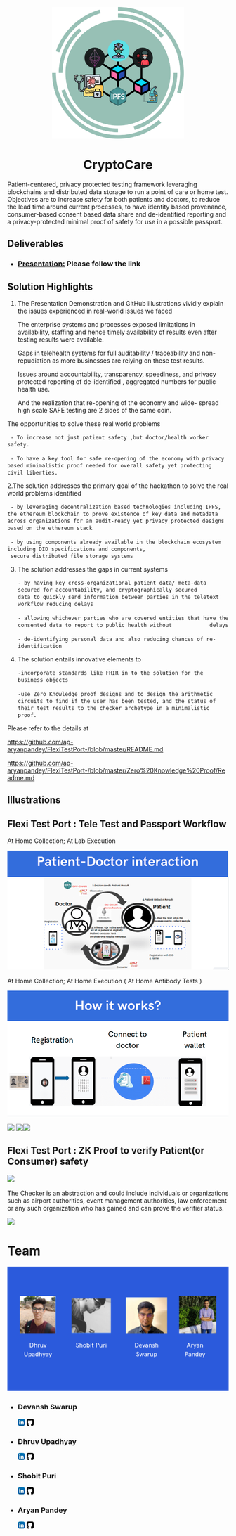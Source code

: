 <p align="center">
  <img width="300"  src="images/FlexiTestPort logo.png">
  <h1 align= "center">CryptoCare</h1>
</p>
Patient-centered, privacy protected testing framework leveraging blockchains and distributed data storage to run a point of care or home test. Objectives are to increase safety for both patients and doctors, to reduce the lead time around current processes, to have identity based provenance, consumer-based consent based data share and de-identified reporting and a privacy-protected minimal proof of safety for use in a possible passport.

## Deliverables

* ### [Presentation:](https://www.canva.com/design/DAD--ZVvMDg/6tr7aKTSek-Ovs1qBurYqA/view?utm_content=DAD--ZVvMDg&utm_campaign=designshare&utm_medium=link&utm_source=publishsharelink) Please follow the link


## Solution Highlights  


1. The Presentation Demonstration and GitHub illustrations vividly explain the issues experienced in real-world issues we faced

     The enterprise systems and processes exposed limitations in availability, staffing and hence timely availability of
     results even after testing results were available.

     Gaps in telehealth systems for full auditability / traceability and non-repudiation as more businesses are relying on
     these test results.
  
     Issues around accountability, transparency, speediness, and privacy protected reporting of de-identified , aggregated
     numbers for public health use.
  
     And the realization that re-opening of the economy and wide- spread high scale SAFE testing are 2 sides of the same coin.

 The opportunities to solve these real world problems
    
     - To increase not just patient safety ,but doctor/health worker safety.

     - To have a key tool for safe re-opening of the economy with privacy based minimalistic proof needed for overall safety yet protecting civil liberties.

2.The solution addresses the primary goal of the hackathon to solve the real world problems identified 

     - by leveraging decentralization based technologies including IPFS, the ethereum blockchain to prove existence of key data and metadata across organizations for an audit-ready yet privacy protected designs based on the ethereum stack 

     - by using components already available in the blockchain ecosystem including DID specifications and components, 
     secure distributed file storage systems

3. The solution addresses the gaps in current systems

       - by having key cross-organizational patient data/ meta-data secured for accountability, and cryptographically secured          data to quickly send information between parties in the teletext workflow reducing delays

       - allowing whichever parties who are covered entities that have the consented data to report to public health without            delays
    
       - de-identifying personal data and also reducing chances of re-identification 

4. The solution entails innovative elements to 

       -incorporate standards like FHIR in to the solution for the business objects

       -use Zero Knowledge proof designs and to design the arithmetic circuits to find if the user has been tested, and the status of their test results to the checker archetype in a minimalistic proof.

Please refer to the details at 

https://github.com/ap-aryanpandey/FlexiTestPort-/blob/master/README.md

https://github.com/ap-aryanpandey/FlexiTestPort-/blob/master/Zero%20Knowledge%20Proof/Readme.md

## Illustrations


## Flexi Test Port : Tele Test and Passport Workflow

At Home Collection; At Lab Execution

<img src="images/Patient-Doctor.png">

At Home Collection; At Home Execution ( At Home Antibody Tests )

<img src="images/how_it_works.png">

<img src="Zero-Knowledge Proofs/images/ipfs.png"> <img src="Zero-Knowledge Proofs/images/json.png"><img src="Zero-Knowledge Proofs/images/fire.png" width="100">



## Flexi Test Port :  ZK Proof to verify Patient(or Consumer) safety
 
 <img src="Zero-Knowledge Proofs/images/covid.png">

The Checker is an abstraction and could include individuals or organizations such as  airport authorities, event management authorities, law enforcement or any such organization who has gained and can prove the verifier status.

<img src="Zero-Knowledge Proofs/images/zkpIMP.PNG">



# Team
<img src="images/FlexiTestPort.png">

 * ### Devansh Swarup 
   [<img src="images/linkedin.png">](https://in.linkedin.com/in/devansh-swarup-85436554)     [<img src="images/github.png">](https://github.com/devansh2712)
 * ### Dhruv Upadhyay
   [<img src="images/linkedin.png">](https://www.linkedin.com/in/intmanear/)     [<img src="images/github.png">](https://github.com/IntManear)
 * ### Shobit Puri 
   [<img src="images/linkedin.png">](https://www.linkedin.com/in/shobit-puri-3b30bb18b/)     [<img src="images/github.png">](https://github.com/ScarletSpidey)
* ### Aryan Pandey 
   [<img src="images/linkedin.png">](https://www.linkedin.com/in/aryan-pandey/)     [<img src="images/github.png">](https://github.com/ap-aryanpandey)


